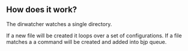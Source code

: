 ## How does it work?

The dirwatcher watches a single directory.

If a new file will be created it loops over a set of configurations. If a file matches a a command will be created and added into bjp queue.
